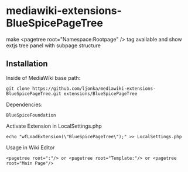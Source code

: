 # mediawiki-extensions-BlueSpicePageTree
make &lt;pagetree root="Namespace:Rootpage" /> tag available and show extjs tree panel with subpage structure

## Installation

Inside of MediaWiki base path:

	git clone https://github.com/ljonka/mediawiki-extensions-BlueSpicePageTree.git extensions/BlueSpicePageTree

Dependencies:

	BlueSpiceFoundation

Activate Extension in LocalSettings.php

	echo "wfLoadExtension(\"BlueSpicePageTree\");" >> LocalSettings.php

Usage in Wiki Editor

	<pagetree root=":"/> or <pagetree root="Template:"/> or <pagetree root="Main Page"/>